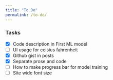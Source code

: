 ```yaml
---
title: "To Do"
permalink: /to-do/
---
```

### Tasks

- [x] Code description in First ML model
- [ ] UI usage for celsius fahrenheit
- [x] Github gist in posts
- [X] Separate prose and code
- [ ] How to make progress bar for model training
- [ ] Site wide font size